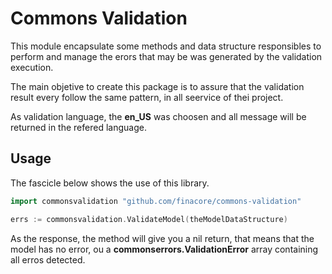 # Commons Validation

This module encapsulate some methods and data structure responsibles to perform and manage the erors that may be was generated by the validation execution.

The main objetive to create this package is to assure that the validation result every follow the same pattern, in all seervice of thei project.

As validation language, the __en_US__ was choosen and all message will be returned in the refered language.

## Usage

The fascicle below shows the use of this library.

```go
import commonsvalidation "github.com/finacore/commons-validation"

errs := commonsvalidation.ValidateModel(theModelDataStructure)
```

As the response, the method will give you a nil return, that means that the model has no error, ou a __commonserrors.ValidationError__ array containing all erros detected.
